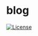 # blog

[![License](https://img.shields.io/github/license/seankhliao/blog.svg?style=for-the-badge&maxAge=31536000)](LICENSE)
